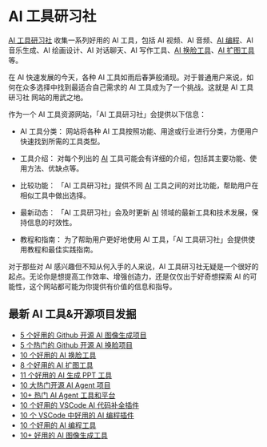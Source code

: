 # AI 工具研习社

[AI 工具研习社](https://promptchoose.com/ai-tools/) 收集一系列好用的 AI 工具，包括 AI 视频、AI 音频、[AI 编程](https://promptchoose.com/ai-tools/ai-programming-tools/)、AI 音乐生成、AI 绘画设计、AI 对话聊天、AI 写作工具、[AI 换脸工具](https://promptchoose.com/ai-tools/ai-face-swapping-tool/)、[AI 扩图工具](https://promptchoose.com/ai-tools/ai-image-extension-tools/)等。

在 AI 快速发展的今天，各种 AI 工具如雨后春笋般涌现。对于普通用户来说，如何在众多选择中找到最适合自己需求的 AI 工具成为了一个挑战。这就是 AI 工具研习社 网站的用武之地。

作为一个 AI 工具资源网站，「AI 工具研习社」会提供以下信息：

- AI 工具分类： 网站将各种 AI 工具按照功能、用途或行业进行分类，方便用户快速找到所需的工具类型。

- 工具介绍： 对每个列出的 [AI](https://promptchoose.com/) 工具可能会有详细的介绍，包括其主要功能、使用方法、优缺点等。

- 比较功能： 「AI 工具研习社」提供不同 [AI](https://jsnoteclub.com/) 工具之间的对比功能，帮助用户在相似工具中做出选择。

- 最新动态： 「AI 工具研习社」会及时更新 [AI](https://zguyun.com/) 领域的最新工具和技术发展，保持信息的时效性。

- 教程和指南： 为了帮助用户更好地使用 AI 工具，「AI 工具研习社」会提供使用教程和最佳实践指南。

对于那些对 AI 感兴趣但不知从何入手的人来说，AI 工具研习社无疑是一个很好的起点。无论你是想提高工作效率、增强创造力，还是仅仅出于好奇想探索 AI 的可能性，这个网站都可能为你提供有价值的信息和指导。

## 最新 AI 工具&开源项目发掘

- [5 个好用的 Github 开源 AI 图像生成项目](https://promptchoose.com/ai-tools/github-open-source-ai-image-generation-project-tool/)
- [5 个热门的 Github 开源 AI 换脸项目](https://promptchoose.com/ai-tools/github-open-source-face-swap-project-tool/)
- [10 个好用的 AI 换脸工具](https://promptchoose.com/ai-tools/ai-face-swapping-tool/)
- [8 个好用的 AI 扩图工具](https://promptchoose.com/ai-tools/ai-image-extension-tools/)
- [11 个好用的 AI 生成 PPT 工具](https://promptchoose.com/ai-tools/ai-generating-ppt-tool/)
- [10 大热门开源 AI Agent 项目](https://promptchoose.com/ai-tools/github-open-source-ai-agent-project-overview/)
- [10+ 热门 AI Agent 工具和平台](https://promptchoose.com/ai-tools/ai-agent-tools-and-platforms/)
- [10 个好用的 VSCode AI 代码补全插件](https://promptchoose.com/ai-tools/vscode-ai-coding-assistant-with-autocomplete/)
- [10 个 VSCode 中好用的 AI 编程插件](https://promptchoose.com/ai-tools/vscode-ai-programming-plugin/)
- [10 个好用的 AI 编程工具](https://promptchoose.com/ai-tools/ai-programming-tools/)
- [10+ 好用的 AI 图像生成工具](https://promptchoose.com/ai-tools/top-ai-image-generation-tool/)
